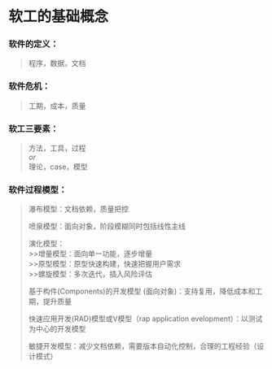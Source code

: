 # 软工的基础概念

### 软件的**定义**：
>程序，数据，文档  

### 软件**危机**：  
>工期，成本，质量  

### 软工**三要素**：
>方法，工具，过程  
>*or*  
>理论，case，模型

### 软件**过程模型**：

>瀑布模型：文档依赖，质量把控
>
>喷泉模型：面向对象，阶段模糊同时包括线性主线
>
>演化模型：  
	>>增量模型：面向单一功能，逐步增量  
	>>原型模型：原型快速构建，快速把握用户需求  
	>>螺旋模型：多次迭代，插入风险评估  
>
>基于构件(Components)的开发模型 (面向对象)：支持复用，降低成本和工期，提升质量
>
>快速应用开发(RAD)模型或V模型（rap application evelopment）：以测试为中心的开发模型
>
>敏捷开发模型：减少文档依赖，需要版本自动化控制，合理的工程经验（设计模式）
